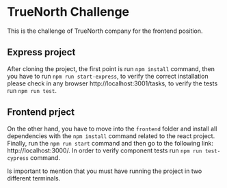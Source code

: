 # TrueNorth Challenge

This is the challenge of TrueNorth company for the frontend position. 

## Express project

After cloning the project, the first point is run `npm install` command, then you have to run `npm run start-express`, to verify the correct installation please check in any browser http://localhost:3001/tasks, to verify the tests run `npm run test`.

## Frontend prject

On the other hand, you have to move into the `frontend` folder and install all dependencies with the `npm install` command related to the react project. Finally, run the `npm run start` command and then go to the following link: http://localhost:3000/. In order to verify component tests run `npm run test-cypress` command.

Is important to mention that you must have running the project in two different terminals.

